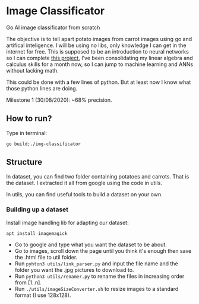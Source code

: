 # Image Classificator

Go AI image classificator from scratch

The objective is to tell apart potato images from carrot images using go and artifical inteligence.
I will be using no libs, only knowledge I can get in the internet for free. 
This is supposed to be an introduction to neural networks so I can complete [this project.](https://github.com/renatobrittoaraujo/rocketlander)
I've been consolidating my linear algebra and calculus skills for a month now, so I can jump to machine learning and ANNs without lacking math.

This could be done with a few lines of python. But at least now I know what those python lines are doing.

Milestone 1 (30/08/2020): ~68% precision.

## How to run?

Type in terminal:

```
go build;./img-classificator
```

## Structure

In dataset, you can find two folder containing potatoes and carrots. That is the dataset.
I extracted it all from google using the code in utils.

In utils, you can find useful tools to build a dataset on your own.

### Building up a dataset

Install image handling lib for adapting our dataset:
```
apt install imagemagick
```

- Go to google and type what you want the dataset to be about. 
- Go to images, scroll down the page until you think it's enough then save the .html file to util folder.
- Run `pyhton3 utils/link_parser.py` and input the file name and the folder you want the .jpg pictures to download to.
- Run `python3 utils/renamer.py` to rename the files in increasing order from [1..n].
- Run `./utils/imageSizeConverter.sh` to resize images to a standard format (I use 128x128).

